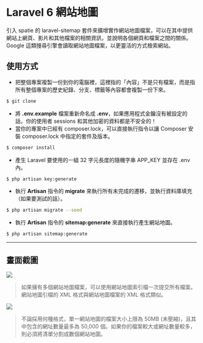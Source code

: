 # Laravel 6 網站地圖

引入 spatie 的 laravel-sitemap 套件來擴增實作網站地圖檔案，可以在其中提供網站上網頁、影片和其他檔案的相關資訊，並說明各個網頁和檔案之間的關係。Google 這類搜尋引擎會讀取網站地圖檔案，以更靈活的方式檢索網站。

## 使用方式
- 把整個專案複製一份到你的電腦裡，這裡指的「內容」不是只有檔案，而是指所有整個專案的歷史紀錄、分支、標籤等內容都會複製一份下來。
```sh
$ git clone
```
- 將 __.env.example__ 檔案重新命名成 __.env__，如果應用程式金鑰沒有被設定的話，你的使用者 sessions 和其他加密的資料都是不安全的！
- 當你的專案中已經有 composer.lock，可以直接執行指令以讓 Composer 安裝 composer.lock 中指定的套件及版本。
```sh
$ composer install
```
- 產⽣ Laravel 要使用的一組 32 字元長度的隨機字串 APP_KEY 並存在 .env 內。
```sh
$ php artisan key:generate
```
- 執行 __Artisan__ 指令的 __migrate__ 來執行所有未完成的遷移，並執行資料庫填充（如果要測試的話）。
```sh
$ php artisan migrate --seed
```
- 執行 __Artisan__ 指令的 __sitemap:generate__ 來直接執行產生網站地圖。
```sh
$ php artisan sitemap:generate
```

----

## 畫面截圖
![](https://i.imgur.com/9OgaMAf.png)
> 如果擁有多個網站地圖檔案，可以使用網站地圖索引檔一次提交所有檔案。網站地圖引檔的 XML 格式與網站地圖檔案的 XML 格式類似。

![](https://i.imgur.com/B7kNeir.png)
> 不論採用何種格式，單一網站地圖的檔案大小上限為 50MB (未壓縮)，且其中包含的網址數量最多為 50,000 個。如果你的檔案較大或網址數量較多，則必須將清單分割成數個網站地圖。